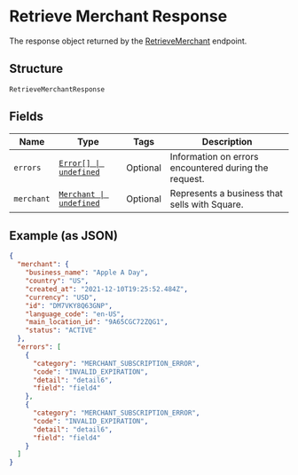 
# Retrieve Merchant Response

The response object returned by the [RetrieveMerchant](../../doc/api/merchants.md#retrieve-merchant) endpoint.

## Structure

`RetrieveMerchantResponse`

## Fields

| Name | Type | Tags | Description |
|  --- | --- | --- | --- |
| `errors` | [`Error[] \| undefined`](../../doc/models/error.md) | Optional | Information on errors encountered during the request. |
| `merchant` | [`Merchant \| undefined`](../../doc/models/merchant.md) | Optional | Represents a business that sells with Square. |

## Example (as JSON)

```json
{
  "merchant": {
    "business_name": "Apple A Day",
    "country": "US",
    "created_at": "2021-12-10T19:25:52.484Z",
    "currency": "USD",
    "id": "DM7VKY8Q63GNP",
    "language_code": "en-US",
    "main_location_id": "9A65CGC72ZQG1",
    "status": "ACTIVE"
  },
  "errors": [
    {
      "category": "MERCHANT_SUBSCRIPTION_ERROR",
      "code": "INVALID_EXPIRATION",
      "detail": "detail6",
      "field": "field4"
    },
    {
      "category": "MERCHANT_SUBSCRIPTION_ERROR",
      "code": "INVALID_EXPIRATION",
      "detail": "detail6",
      "field": "field4"
    }
  ]
}
```

